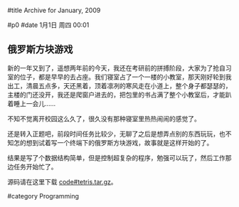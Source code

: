 
#title Archive for January, 2009

#p0
#date 1月1日 周四 00:01

## 俄罗斯方块游戏

新的一年又到了，遥想两年前的今天，我还在考研前的拼搏阶段，大家为了抢自习
室的位子，都是早早的去占座。我们寝室占了一个一楼的小教室，那天刚好轮到我
出工，清晨五点多，天还黑着，顶着凛冽的寒风走在小道上，整个身子都瑟瑟的，
主楼的门还没开，我还是爬窗户进去的，把包里的书占满了整个小教室后，才能趴
着睡上一会儿……

不知不觉离开校园这么久了，很久没有那种寝室里热热闹闹的感觉了。

还是转入正题吧，前段时间任务比较少，无聊了之后是想弄点别的东西玩玩，也不
知怎的想到试着写一个终端下的俄罗斯方块游戏，故事就是这样开始的了。

结果是写了个数据结构简单，但是控制超复杂的程序，勉强可以玩了，然后工作那
边任务开始忙了。

源码请在这里下载 [code#tetris.tar.gz](code#tetris.tar.gz)。

#category Programming

<!-- date: 2009-01-01T00:01:26+0800 -->




